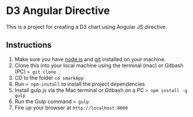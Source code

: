 # D3 Angular Directive
This is a project for creating a D3 chart using Angular JS directive.

## Instructions
1. Make sure you have [node.js](http://nodejs.org/) and [git](http://git-scm.com/) installed on your machine.
2. Clone this into your local machine using the terminal (mac) or Gitbash (PC) `> git clone `
3. CD to the folder `cd smarkApp`
4. Run `> npm-install` to install the project dependencies
5. Install gulp.js via the Mac terminal or Gitbash on a PC `> npm install -g gulp`
5. Run the Gulp command `> gulp`
6. Fire up your browser at `http://localhost:8000`